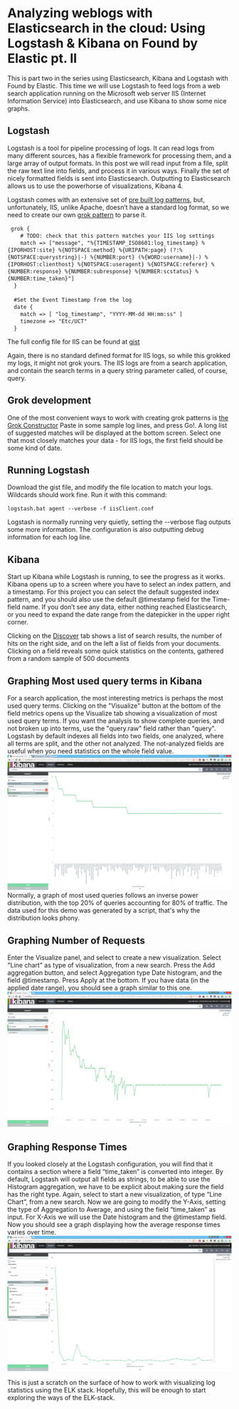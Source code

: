 # Analyzing weblogs with Elasticsearch in the cloud: Using Logstash & Kibana on Found by Elastic pt. II
 
This is part two in the series using Elasticsearch, Kibana and Logstash with Found by Elastic. This time we will use Logstash to feed logs from a web search application running on the Microsoft web server IIS (Internet Information Service)  into Elasticsearch, and use Kibana to show some nice graphs. 

## Logstash
Logstash is a tool for pipeline processing of logs. It can read logs from many different sources, has a flexible framework for processing them, and a large array of output formats. In this post we will read input from a file, split the raw text line into fields, and process it in various ways. Finally the set of nicely formatted fields is sent into Elasticsearch. Outputting to Elasticsearch allows us to use the powerhorse of visualizations, Kibana 4. 

Logstash comes with an extensive set of [pre built log patterns](https://github.com/logstash-plugins/logstash-patterns-core/tree/master/patterns), but, unfortunately, IIS, unlike Apache, doesn’t have a standard log format, so we need to create our own [grok pattern](http://www.elastic.co/guide/en/logstash/current/plugins-filters-grok.html#_grok_basics) to parse it. 

````
 grok {
    # TODO: check that this pattern matches your IIS log settings
    match => ["message", "%{TIMESTAMP_ISO8601:log_timestamp} %{IPORHOST:site} %{NOTSPACE:method} %{URIPATH:page} (?:%{NOTSPACE:querystring}|-) %{NUMBER:port} (%{WORD:username}|-) %{IPORHOST:clienthost} %{NOTSPACE:useragent} %{NOTSPACE:referer} %{NUMBER:response} %{NUMBER:subresponse} %{NUMBER:scstatus} %{NUMBER:time_taken}"]
  }
 
  #Set the Event Timestamp from the log
  date {
    match => [ "log_timestamp", "YYYY-MM-dd HH:mm:ss" ]
    timezone => "Etc/UCT"
  }
  ````

The full config file for IIS can be found at [gist](https://gist.github.com/babadofar/5fbea416c6a07ca209bf)

Again, there is no standard defined format for IIS logs, so while this grokked my logs, it might not grok yours.  The IIS logs are from a search application, and contain the search terms in a query string parameter called, of course, query. 

## Grok development
One of the most convenient ways to work with creating grok patterns is [the Grok Constructor](http://grokconstructor.appspot.com/do/construction)   Paste in some sample log lines, and press Go!. A long list of suggested matches will be displayed at the bottom screen. Select one that most closely matches your data - for IIS logs, the first field should be some kind of date. 



## Running Logstash
Download the gist file, and modify the file location to match your logs. Wildcards should work fine.  Run it with this command: 

````
logstash.bat agent --verbose -f iisClient.conf
````

Logstash is normally running very quietly, setting the --verbose flag outputs some more information. The configuration is also outputting debug information for each log line.


## Kibana
Start up Kibana while Logstash is running, to see the progress as it works.
Kibana opens up to a screen where you have to select an index pattern, and a timestamp. For this project you can select the default suggested index pattern, and you should also use the default @timestamp field for the Time-field name.
If you don’t see any data, either nothing reached Elasticsearch, or you need to expand the date range from the datepicker in the upper right corner.   

Clicking on the [Discover](http://www.elastic.co/guide/en/kibana/current/discover.html) tab shows a list of search results, the number of hits on the right side, and on the left a list of fields from your documents. Clicking on a field reveals some quick statistics on the contents, gathered from a random sample of 500 documents

## Graphing Most used query terms in Kibana
For a search application, the most interesting metrics is perhaps the most used query terms. 
Clicking on the "Visualize" button at the bottom of the field metrics opens up the Visualize tab showing a visualization of most used query terms. If you want the analysis to show complete queries, and not broken up into terms, use the "query.raw" field rather than "query". Logstash by default indexes all fields into two fields, one analyzed, where all terms are split, and the other not analyzed. The not-analyzed fields are useful when you need statistics on the whole field value.
![Most used queries](https://raw.githubusercontent.com/babadofar/MyOwnRepo/master/images/mostUsedQueries.png)
Normally, a graph of most used queries follows an inverse power distribution, with the top 20% of queries accounting for 80% of traffic. The data used for this demo was generated by a script, that's why the distribution looks phony.


## Graphing Number of Requests
Enter the Visualize panel, and select to create a new visualization. Select "Line chart" as type of visualization, from a new search. Press the Add aggregation button, and select Aggregation type Date histogram, and the field @timestamp. Press Apply at the bottom. If you have data (in the applied date range), you should see a graph similar to this one. 
![Requests pr second](https://raw.githubusercontent.com/babadofar/MyOwnRepo/master/images/requestsPrSecond.png)


## Graphing Response Times
If you looked closely at the Logstash configuration, you will find that it  contains a section where a field “time_taken” is converted into integer. By default, Logstash will output all fields as strings, to be able to use the Histogram aggregation, we have to be explicit about making sure the field has the right type. 
Again, select to start a new visualization, of type “Line Chart”, from a new search. Now we are going to modify the Y-Axis, setting the type of Aggregation to Average, and using the field “time_taken” as input. For X-Axis we will use the Date histogram and the @timestamp field. Now you should see a graph displaying how the average response times varies over time.
![Average Response Time](https://raw.githubusercontent.com/babadofar/MyOwnRepo/master/images/AverageResponseTimes.png)


This is just a scratch on the surface of how to work with visualizing log statistics using the ELK stack. Hopefully, this will be enough to start exploring the ways of the ELK-stack.
